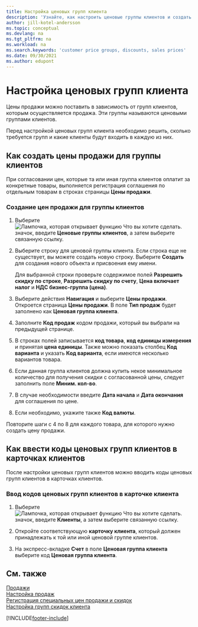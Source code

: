 ```yaml
---
title: Настройка ценовых групп клиента
description: 'Узнайте, как настроить ценовые группы клиентов и создать цены продажи для этих групп.'
author: jill-kotel-andersson
ms.topic: conceptual
ms.devlang: na
ms.tgt_pltfrm: na
ms.workload: na
ms.search.keywords: 'customer price groups, discounts, sales prices'
ms.date: 09/30/2021
ms.author: edupont
---
```


# <a name="set-up-customer-price-groups" />Настройка ценовых групп клиента
  
Цены продажи можно поставить в зависимость от групп клиентов, которым осуществляется продажа. Эти группы называются ценовыми группами клиентов.

Перед настройкой ценовых групп клиента необходимо решить, сколько требуется групп и какие клиенты будут входить в каждую из них.  

## <a name="how-to-create-sales-prices-for-a-group-of-customers" />Как создать цены продажи для группы клиентов

При согласовании цен, которые та или иная группа клиентов оплатит за конкретные товары, выполняется регистрация соглашения по отдельным товарам в строках страницы **Цены продажи**.

### <a name="to-create-sales-prices-for-a-group-of-customers" />Создание цен продажи для группы клиентов

1. Выберите ![Лампочка, которая открывает функцию Что вы хотите сделать.](media/ui-search/search_small.png "Что вы хотите сделать") значок, введите **Ценовые группы клиентов**, а затем выберите связанную ссылку.  

2. Выберите строку для ценовой группы клиента. Если строка еще не существует, вы можете создать новую строку. Выберите **Создать** для создания нового объекта и присвоения ему имени.  
    
    Для выбранной строки проверьте содержимое полей **Разрешить скидку по строке**, **Разрешить скидку по счету**, **Цена включает налог** и **НДС бизнес-группа (цена)**. 
  
3. Выберите действия **Навигация** и выберите **Цены продажи**. Откроется страница **Цены продажи**. В поле **Тип продаж** будет заполнено как **Ценовая группа клиента**.  
  
4. Заполните **Код продаж** кодом продажи, который вы выбрали на предыдущей странице.  
  
5. В строках полей записывается **код товара**, **код единицы измерения** и принятая **цена единицы**. Также можно показать столбец **Код варианта** и указать **Код варианта**, если имеются несколько вариантов товара.  
  
6. Если данная группа клиентов должна купить некое минимальное количество для получения скидки с согласованной цены, следует заполнить поле **Миним. кол-во**.  

7. В случае необходимости введите **Дата начала** и **Дата окончания** для соглашения по цене.  
  
8. Если необходимо, укажите также **Код валюты**.

Повторите шаги с 4 по 8 для каждого товара, для которого нужно создать цену продажи.

## <a name="how-to-enter-customer-price-group-codes-on-customer-cards" />Как ввести коды ценовых групп клиентов в карточках клиентов

После настройки ценовых групп клиентов можно вводить коды ценовых групп клиентов в карточках клиентов.

### <a name="to-enter-customer-price-group-codes-on-a-customer-card" />Ввод кодов ценовых групп клиентов в карточке клиента

1. Выберите ![Лампочка, которая открывает функцию Что вы хотите сделать.](media/ui-search/search_small.png "Что вы хотите сделать") значок, введите **Клиенты**, а затем выберите связанную ссылку.  

2. Откройте соответствующую **карточку клиента**, который должен принадлежать к той или иной ценовой группе клиентов.  

3. На экспресс-вкладке **Счет** в поле **Ценовая группа клиента** выберите код **Ценовая группа клиента**.  


## <a name="see-also" />См. также

[Продажи](sales-manage-sales.md)  
[Настройка продаж](sales-setup-sales.md)  
[Регистрация специальных цен продажи и скидок](sales-how-record-sales-price-discount-payment-agreements.md)  
[Настройка групп скидок клиента](sales-how-to-set-up-customer-discount-groups.md)  

[!INCLUDE[footer-include](includes/footer-banner.md)]
